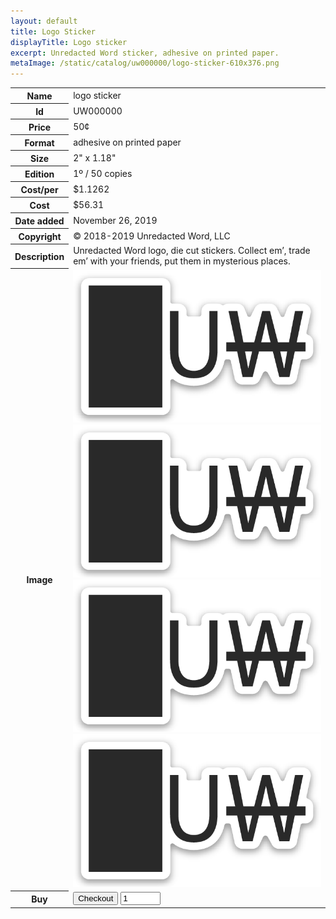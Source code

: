 ```yaml
---
layout: default
title: Logo Sticker
displayTitle: Logo sticker
excerpt: Unredacted Word sticker, adhesive on printed paper.
metaImage: /static/catalog/uw000000/logo-sticker-610x376.png
---
```



<table class="blocktable">
  <tbody>
    <tr>
      <th>Name</th>
      <td>logo sticker</td>
    </tr>
    <tr>
      <th>Id</th>
      <td>UW000000</td>
    </tr>
    <tr>
      <th>Price</th>
      <td>50¢</td>
    </tr>
    <tr>
      <th>Format</th>
      <td>adhesive on printed paper</td>
    </tr>
    <tr>
      <th>Size</th>
      <td>2" x 1.18"</td>
    </tr>
    <tr>
      <th>Edition</th>
      <td>1&ordm; / 50 copies</td>
    </tr>
    <tr>
      <th>Cost/per</th>
      <td>$1.1262</td>
    </tr> 
    <tr>
      <th>Cost</th>
      <td>$56.31</td>
    </tr> 
    <tr>
      <th>Date added</th>
      <td>November 26, 2019</td>
    </tr>
    <tr>
      <th>Copyright</th>
      <td>© 2018-2019 Unredacted Word, LLC</td>
    </tr>
    <tr>
      <th>Description</th>
      <td>
        Unredacted Word logo, die cut stickers. Collect emʼ, trade emʼ with your
        friends, put them in mysterious places.
      </td>
    </tr>
    <tr>
      <th>Image</th>
      <td>
        <div class="sticker-assortment">
          <img src="/static/catalog/uw000000/logo-sticker-610x376.png" alt="sticker photo">
          <img src="/static/catalog/uw000000/logo-sticker-610x376.png" alt="sticker photo">
          <img src="/static/catalog/uw000000/logo-sticker-610x376.png" alt="sticker photo">
          <img src="/static/catalog/uw000000/logo-sticker-610x376.png" alt="sticker photo">
        </div>
      </td>
    </tr>
    <tr>
      <th>Buy</th>
      <td>
        <div class="component component-buy-now">
          <button 
            class="buy-now js-buynow"
            data-sku="sku_GFlC0zzBrcHvid"
            data-quantity="1"
            data-price="0.50"
            role="link">
            Checkout
          </button>
          <input type="number" class="buy-quantity js-buy-quantity" min="1" max="100" value="1">
          <div class="js-stripe-errors"></div>
        </div>
      </td>
    </tr>
  </tbody>
</table>
